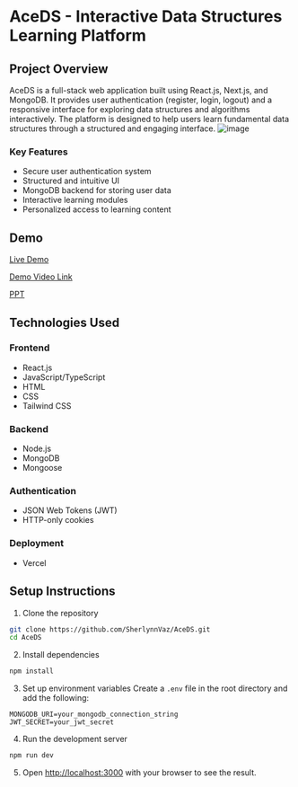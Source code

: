 # AceDS - Interactive Data Structures Learning Platform

## Project Overview
AceDS is a full-stack web application built using React.js, Next.js, and MongoDB. It provides user authentication (register, login, logout) and a responsive interface for exploring data structures and algorithms interactively. The platform is designed to help users learn fundamental data structures through a structured and engaging interface.
![image](https://github.com/user-attachments/assets/738f5ef1-aad6-4df7-8031-dcbaaef8cb47)


### Key Features
- Secure user authentication system
- Structured and intuitive UI
- MongoDB backend for storing user data
- Interactive learning modules
- Personalized access to learning content

## Demo
[Live Demo](https://ace-ds.vercel.app/)

[Demo Video Link](https://drive.google.com/file/d/1m2Yr0k9BmfBIGlI4R-JKuT0e6BklqPcx/view?usp=sharing)

[PPT](https://docs.google.com/presentation/d/1Sk3YzN9rW3guBWSjHmTl9fMeOCWaJnGf/edit?usp=sharing&ouid=115805126583546306213&rtpof=true&sd=true)


## Technologies Used

### Frontend
- React.js
- JavaScript/TypeScript
- HTML
- CSS
- Tailwind CSS

### Backend
- Node.js
- MongoDB
- Mongoose

### Authentication
- JSON Web Tokens (JWT)
- HTTP-only cookies

### Deployment
- Vercel

## Setup Instructions

1. Clone the repository
```bash
git clone https://github.com/SherlynnVaz/AceDS.git
cd AceDS
```

2. Install dependencies
```bash
npm install

```

3. Set up environment variables
Create a `.env` file in the root directory and add the following:
```env
MONGODB_URI=your_mongodb_connection_string
JWT_SECRET=your_jwt_secret
```

4. Run the development server
```bash
npm run dev

```

5. Open [http://localhost:3000](http://localhost:3000) with your browser to see the result.



